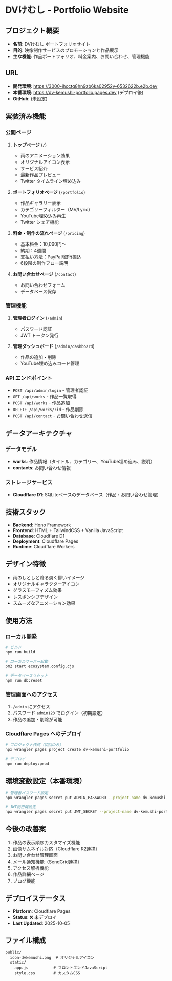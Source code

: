 # DVけむし - Portfolio Website

## プロジェクト概要
- **名前**: DVけむし ポートフォリオサイト
- **目的**: 映像制作サービスのプロモーションと作品展示
- **主な機能**: 作品ポートフォリオ、料金案内、お問い合わせ、管理機能

## URL
- **開発環境**: https://3000-ihcctq8hn9zb6ka02952y-6532622b.e2b.dev
- **本番環境**: https://dv-kemushi-portfolio.pages.dev (デプロイ後)
- **GitHub**: (未設定)

## 実装済み機能

### 公開ページ
1. **トップページ** (`/`)
   - 雨のアニメーション効果
   - オリジナルアイコン表示
   - サービス紹介
   - 最新作品プレビュー
   - Twitter タイムライン埋め込み

2. **ポートフォリオページ** (`/portfolio`)
   - 作品ギャラリー表示
   - カテゴリーフィルター（MV/Lyric）
   - YouTube埋め込み再生
   - Twitter シェア機能

3. **料金・制作の流れページ** (`/pricing`)
   - 基本料金：10,000円〜
   - 納期：4週間
   - 支払い方法：PayPal/銀行振込
   - 6段階の制作フロー説明

4. **お問い合わせページ** (`/contact`)
   - お問い合わせフォーム
   - データベース保存

### 管理機能
1. **管理者ログイン** (`/admin`)
   - パスワード認証
   - JWT トークン発行

2. **管理ダッシュボード** (`/admin/dashboard`)
   - 作品の追加・削除
   - YouTube埋め込みコード管理

### API エンドポイント
- `POST /api/admin/login` - 管理者認証
- `GET /api/works` - 作品一覧取得
- `POST /api/works` - 作品追加
- `DELETE /api/works/:id` - 作品削除
- `POST /api/contact` - お問い合わせ送信

## データアーキテクチャ

### データモデル
- **works**: 作品情報（タイトル、カテゴリー、YouTube埋め込み、説明）
- **contacts**: お問い合わせ情報

### ストレージサービス
- **Cloudflare D1**: SQLiteベースのデータベース（作品・お問い合わせ管理）

## 技術スタック
- **Backend**: Hono Framework
- **Frontend**: HTML + TailwindCSS + Vanilla JavaScript
- **Database**: Cloudflare D1
- **Deployment**: Cloudflare Pages
- **Runtime**: Cloudflare Workers

## デザイン特徴
- 雨のしとしと降る淡く儚いイメージ
- オリジナルキャラクターアイコン
- グラスモーフィズム効果
- レスポンシブデザイン
- スムーズなアニメーション効果

## 使用方法

### ローカル開発
```bash
# ビルド
npm run build

# ローカルサーバー起動
pm2 start ecosystem.config.cjs

# データベースリセット
npm run db:reset
```

### 管理画面へのアクセス
1. `/admin` にアクセス
2. パスワード `admin123` でログイン（初期設定）
3. 作品の追加・削除が可能

### Cloudflare Pages へのデプロイ
```bash
# プロジェクト作成（初回のみ）
npx wrangler pages project create dv-kemushi-portfolio

# デプロイ
npm run deploy:prod
```

## 環境変数設定（本番環境）
```bash
# 管理者パスワード設定
npx wrangler pages secret put ADMIN_PASSWORD --project-name dv-kemushi-portfolio

# JWT秘密鍵設定
npx wrangler pages secret put JWT_SECRET --project-name dv-kemushi-portfolio
```

## 今後の改善案
1. 作品の表示順序カスタマイズ機能
2. 画像サムネイル対応（Cloudflare R2連携）
3. お問い合わせ管理画面
4. メール通知機能（SendGrid連携）
5. アクセス解析機能
6. 作品詳細ページ
7. ブログ機能

## デプロイステータス
- **Platform**: Cloudflare Pages
- **Status**: ❌ 未デプロイ
- **Last Updated**: 2025-10-05

## ファイル構成
```
public/
  icon-dvkemushi.png  # オリジナルアイコン
  static/
    app.js           # フロントエンドJavaScript
    style.css        # カスタムCSS
```